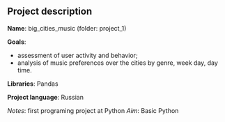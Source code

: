 ## Project description ##

**Name**: big_cities_music (folder: project_1)

**Goals**:
  - assessment of user activity and behavior;
  - analysis of music preferences over the cities by genre, week day, day time.

**Libraries**: Pandas

**Project language**: Russian

*Notes*: first programing project at Python
*Aim*: Basic Python
